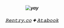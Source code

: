 <h5 align="center"

  ![yay](https://64.media.tumblr.com/ed6dec24fee1443e6027ad238a4a90ea/25dfb9a0dbefd224-1f/s500x750/019c71e71eb1abd9432741b0be4650ce568584eb.pnj)





<h5 align="center"

  
<h5 align="center"> 

[𝚁𝚎𝚗𝚝𝚛𝚢.𝚌𝚘](https://rentry.co/Shadzzz) ✦ [𝙰𝚝𝚊𝚋𝚘𝚘𝚔](https://sansyy.atabook.org/)
